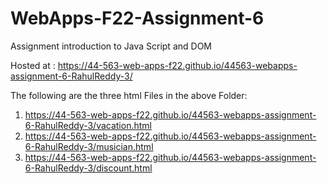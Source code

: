 # WebApps-F22-Assignment-6
Assignment introduction to Java Script and DOM

Hosted at : https://44-563-web-apps-f22.github.io/44563-webapps-assignment-6-RahulReddy-3/

The following are the three html Files in the above Folder:

1. https://44-563-web-apps-f22.github.io/44563-webapps-assignment-6-RahulReddy-3/vacation.html
2. https://44-563-web-apps-f22.github.io/44563-webapps-assignment-6-RahulReddy-3/musician.html
3. https://44-563-web-apps-f22.github.io/44563-webapps-assignment-6-RahulReddy-3/discount.html


